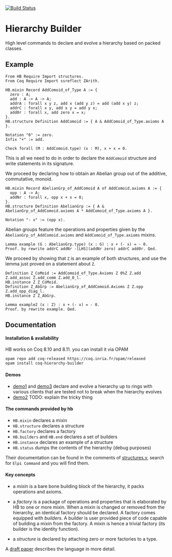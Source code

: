 [![Build Status](https://travis-ci.org/math-comp/hierarchy-builder.svg?branch=master)](https://travis-ci.org/math-comp/hierarchy-builder)

# Hierarchy Builder

High level commands to declare and evolve a hierarchy based on packed classes.

## Example

```coq
From HB Require Import structures.
From Coq Require Import ssreflect ZArith.

HB.mixin Record AddComoid_of_Type A := {
  zero : A;
  add : A -> A -> A;
  addrA : forall x y z, add x (add y z) = add (add x y) z;
  addrC : forall x y, add x y = add y x;
  add0r : forall x, add zero x = x;
}.
HB.structure Definition AddComoid := { A & AddComoid_of_Type.axioms A }.

Notation "0" := zero.
Infix "+" := add.

Check forall (M : AddComoid.type) (x : M), x + x = 0.
```

This is all we need to do in order to declare the `AddComoid` structure
and write statements in its signature.

We proceed by declaring how to obtain an Abelian group out of the
additive, commutative, monoid.

```coq
HB.mixin Record AbelianGrp_of_AddComoid A of AddComoid.axioms A := {
  opp : A -> A;
  addNr : forall x, opp x + x = 0;
}.
HB.structure Definition AbelianGrp := { A & AbelianGrp_of_AddComoid.axioms A * AddComoid_of_Type.axioms A }.

Notation "- x" := (opp x).
```

Abelian groups feature the operations and properties given by the
`AbelianGrp_of_AddComoid.axioms` and `AddComoid_of_Type.axioms` mixins.

```coq
Lemma example (G : AbelianGrp.type) (x : G) : x + (- x) = - 0.
Proof. by rewrite addrC addNr -[LHS](addNr zero) addrC add0r. Qed.
```

We proceed by showing that `Z` is an example of both structures, and use
the lemma just proved on a statement about `Z`.

```coq
Definition Z_CoMoid := AddComoid_of_Type.Axioms Z 0%Z Z.add Z.add_assoc Z.add_comm Z.add_0_l.
HB.instance Z Z_CoMoid.
Definition Z_AbGrp := AbelianGrp_of_AddComoid.Axioms Z Z.opp Z.add_opp_diag_l.
HB.instance Z Z_AbGrp.

Lemma example2 (x : Z) : x + (- x) = - 0.
Proof. by rewrite example. Qed.
```

## Documentation

#### Installation & availability

HB works on Coq 8.10 and 8.11. you can install it via OPAM

```shell
opam repo add coq-released https://coq.inria.fr/opam/released
opam install coq-hierarchy-builder
```

#### Demos

- [demo1](demo1/) and [demo3](demo3/) declare and evolve a hierarchy up to
  rings with various clients that are tested not to break when the hierarchy
  evolves
- [demo2](demo2/) TODO: explain the tricky thing

#### The commands provided by hb

- `HB.mixin` declares a mixin
- `HB.structure` declares a structure
- `HB.factory` declares a factory
- `HB.builders` and `HB.end` declares a set of builders
- `HB.instance` declares an example of a structure
- `HB.status` dumps the contents of the hierarchy (debug purposes)

Their documentation can be found in the comments of [structures.v](structures.v),
search for `Elpi Command` and you will find them.

#### Key concepts

- a *mixin* is a bare bone building block of the hierarchy, it packs operations
  and axioms.

- a *factory* is a package of operations and properties that is elaborated by
  HB to one or more mixin. When a mixin is changed or removed from the
  hierarchy, an identical factory should be declared. A factory comes
  equipped with *builders*. A builder is user provided piece of code capable of
  building a mixin from the factory. A mixin is hence a trivial factory (its
  builder is the identity function).

- a *structure* is declared by attaching zero or more factories to a type.

A [draft paper](https://hal.inria.fr/hal-02478907) describes the language in
more detail.

